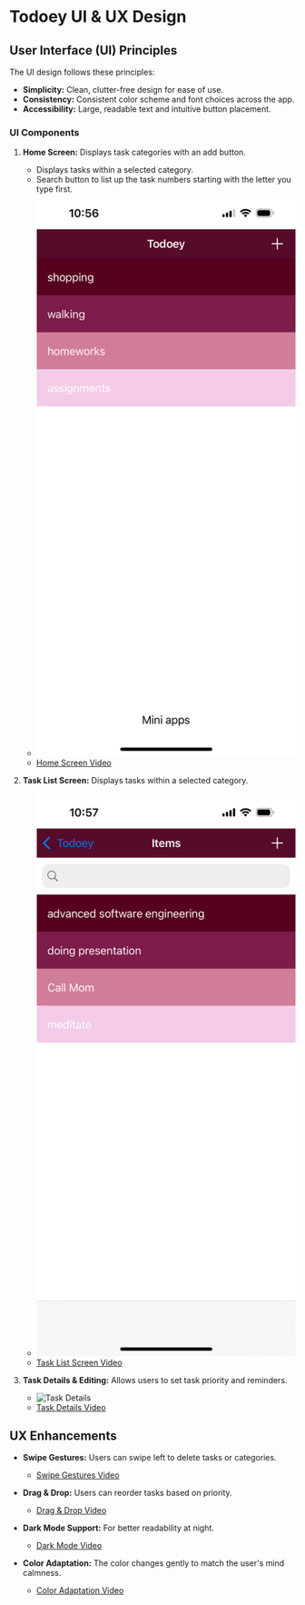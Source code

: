 # Todoey UI & UX Design

## User Interface (UI) Principles

The UI design follows these principles:
- **Simplicity:** Clean, clutter-free design for ease of use.
- **Consistency:** Consistent color scheme and font choices across the app.
- **Accessibility:** Large, readable text and intuitive button placement.

### UI Components

1. **Home Screen:** Displays task categories with an add button.
   - Displays tasks within a selected category.
   - Search button to list up the task numbers starting with the letter you type first.
   - ![Home Screen](images/home_screen.jpeg)
   - [Home Screen Video](videos/home_screen.mp4)

2. **Task List Screen:** Displays tasks within a selected category.
   - ![Task List Screen](images/task_list_screen.jpeg)
   - [Task List Screen Video](videos/task_list_screen.mp4)

3. **Task Details & Editing:** Allows users to set task priority and reminders.
   - ![Task Details](images/task_details.jpeg)
   - [Task Details Video](videos/task_details.mp4)

## UX Enhancements

- **Swipe Gestures:** Users can swipe left to delete tasks or categories.
  - [Swipe Gestures Video](videos/swipe_gestures.mp4)

- **Drag & Drop:** Users can reorder tasks based on priority.
  - [Drag & Drop Video](videos/drag_drop.mp4)

- **Dark Mode Support:** For better readability at night.
  - [Dark Mode Video](videos/dark_mode.mp4)

- **Color Adaptation:** The color changes gently to match the user's mind calmness.
  - [Color Adaptation Video](videos/color_adaptation.mp4)
